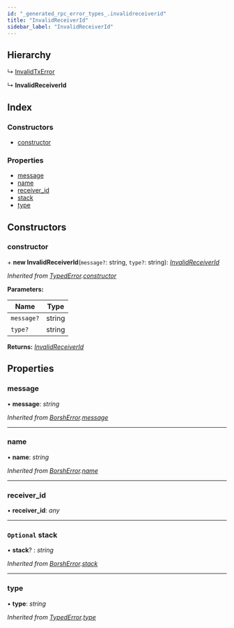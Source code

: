 ```yaml
---
id: "_generated_rpc_error_types_.invalidreceiverid"
title: "InvalidReceiverId"
sidebar_label: "InvalidReceiverId"
---
```


## Hierarchy

  ↳ [InvalidTxError](_generated_rpc_error_types_.invalidtxerror.md)

  ↳ **InvalidReceiverId**

## Index

### Constructors

* [constructor](_generated_rpc_error_types_.invalidreceiverid.md#constructor)

### Properties

* [message](_generated_rpc_error_types_.invalidreceiverid.md#message)
* [name](_generated_rpc_error_types_.invalidreceiverid.md#name)
* [receiver_id](_generated_rpc_error_types_.invalidreceiverid.md#receiver_id)
* [stack](_generated_rpc_error_types_.invalidreceiverid.md#optional-stack)
* [type](_generated_rpc_error_types_.invalidreceiverid.md#type)

## Constructors

###  constructor

\+ **new InvalidReceiverId**(`message?`: string, `type?`: string): *[InvalidReceiverId](_generated_rpc_error_types_.invalidreceiverid.md)*

*Inherited from [TypedError](_utils_errors_.typederror.md).[constructor](_utils_errors_.typederror.md#constructor)*

**Parameters:**

Name | Type |
------ | ------ |
`message?` | string |
`type?` | string |

**Returns:** *[InvalidReceiverId](_generated_rpc_error_types_.invalidreceiverid.md)*

## Properties

###  message

• **message**: *string*

*Inherited from [BorshError](_utils_serialize_.borsherror.md).[message](_utils_serialize_.borsherror.md#message)*

___

###  name

• **name**: *string*

*Inherited from [BorshError](_utils_serialize_.borsherror.md).[name](_utils_serialize_.borsherror.md#name)*

___

###  receiver_id

• **receiver_id**: *any*

___

### `Optional` stack

• **stack**? : *string*

*Inherited from [BorshError](_utils_serialize_.borsherror.md).[stack](_utils_serialize_.borsherror.md#optional-stack)*

___

###  type

• **type**: *string*

*Inherited from [TypedError](_utils_errors_.typederror.md).[type](_utils_errors_.typederror.md#type)*
